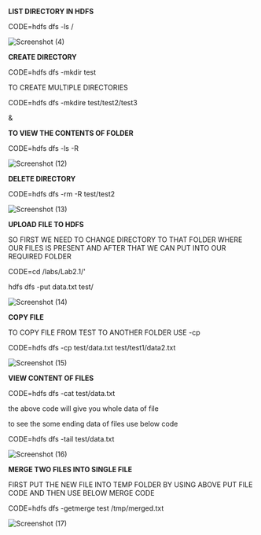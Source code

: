 **LIST DIRECTORY IN HDFS**


CODE=hdfs dfs -ls /

![Screenshot (4)](https://user-images.githubusercontent.com/64422457/85548848-fbfa4f80-b63c-11ea-905d-94a24aadad52.png)


**CREATE DIRECTORY**

CODE=hdfs dfs -mkdir test

TO CREATE MULTIPLE DIRECTORIES

CODE=hdfs dfs -mkdire test/test2/test3

&

**TO VIEW THE CONTENTS OF FOLDER**

CODE=hdfs dfs -ls -R

![Screenshot (12)](https://user-images.githubusercontent.com/64422457/85549622-cc981280-b63d-11ea-8081-84145c2a5f06.png)

**DELETE DIRECTORY**

CODE=hdfs dfs -rm -R test/test2

![Screenshot (13)](https://user-images.githubusercontent.com/64422457/85552431-9dcf6b80-b640-11ea-8cef-befd6e1cd915.png)

**UPLOAD FILE TO HDFS**

SO FIRST WE NEED TO CHANGE DIRECTORY TO THAT FOLDER WHERE OUR FILES IS PRESENT AND AFTER THAT WE CAN PUT INTO OUR REQUIRED FOLDER

CODE=cd /labs/Lab2.1/'

hdfs dfs -put data.txt test/

![Screenshot (14)](https://user-images.githubusercontent.com/64422457/85553220-601f1280-b641-11ea-8631-a821b683adff.png)

**COPY FILE**

TO COPY FILE FROM TEST TO ANOTHER FOLDER USE -cp

CODE=hdfs dfs -cp test/data.txt test/test1/data2.txt

![Screenshot (15)](https://user-images.githubusercontent.com/64422457/85554448-8a250480-b642-11ea-8922-2db44c0b695f.png)

**VIEW CONTENT OF FILES**

CODE=hdfs dfs -cat test/data.txt

the above code will give you whole data of file

to see the some ending data of files use below code

CODE=hdfs dfs -tail test/data.txt

![Screenshot (16)](https://user-images.githubusercontent.com/64422457/85555344-70d08800-b643-11ea-9375-4ec79d97c97a.png)

**MERGE TWO FILES INTO SINGLE FILE**

FIRST PUT THE NEW FILE INTO TEMP FOLDER BY USING ABOVE PUT FILE CODE AND THEN USE BELOW MERGE CODE

CODE=hdfs dfs -getmerge test /tmp/merged.txt

![Screenshot (17)](https://user-images.githubusercontent.com/64422457/85556725-c0638380-b644-11ea-9f91-1d2f760e1a37.png)










 





